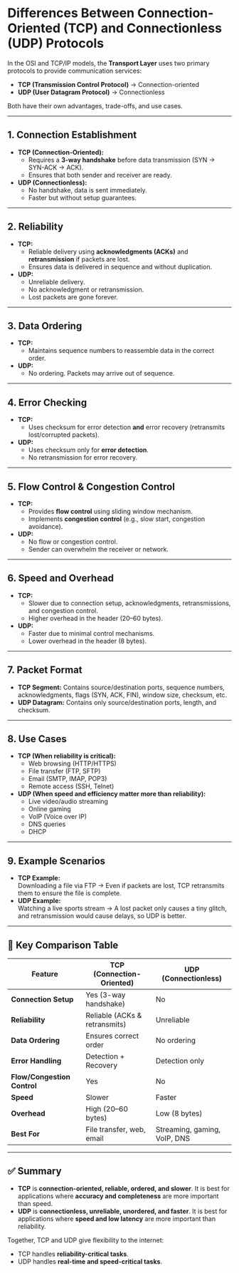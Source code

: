 # Differences Between Connection-Oriented (TCP) and Connectionless (UDP) Protocols

In the OSI and TCP/IP models, the **Transport Layer** uses two primary protocols to provide communication services:  
- **TCP (Transmission Control Protocol)** → Connection-oriented  
- **UDP (User Datagram Protocol)** → Connectionless  

Both have their own advantages, trade-offs, and use cases.  

---

## 1. Connection Establishment
- **TCP (Connection-Oriented):**
  - Requires a **3-way handshake** before data transmission (SYN → SYN-ACK → ACK).  
  - Ensures that both sender and receiver are ready.  
- **UDP (Connectionless):**
  - No handshake, data is sent immediately.  
  - Faster but without setup guarantees.  

---

## 2. Reliability
- **TCP:**  
  - Reliable delivery using **acknowledgments (ACKs)** and **retransmission** if packets are lost.  
  - Ensures data is delivered in sequence and without duplication.  
- **UDP:**  
  - Unreliable delivery.  
  - No acknowledgment or retransmission.  
  - Lost packets are gone forever.  

---

## 3. Data Ordering
- **TCP:**  
  - Maintains sequence numbers to reassemble data in the correct order.  
- **UDP:**  
  - No ordering. Packets may arrive out of sequence.  

---

## 4. Error Checking
- **TCP:**  
  - Uses checksum for error detection **and** error recovery (retransmits lost/corrupted packets).  
- **UDP:**  
  - Uses checksum only for **error detection**.  
  - No retransmission for error recovery.  

---

## 5. Flow Control & Congestion Control
- **TCP:**  
  - Provides **flow control** using sliding window mechanism.  
  - Implements **congestion control** (e.g., slow start, congestion avoidance).  
- **UDP:**  
  - No flow or congestion control.  
  - Sender can overwhelm the receiver or network.  

---

## 6. Speed and Overhead
- **TCP:**  
  - Slower due to connection setup, acknowledgments, retransmissions, and congestion control.  
  - Higher overhead in the header (20–60 bytes).  
- **UDP:**  
  - Faster due to minimal control mechanisms.  
  - Lower overhead in the header (8 bytes).  

---

## 7. Packet Format
- **TCP Segment:** Contains source/destination ports, sequence numbers, acknowledgments, flags (SYN, ACK, FIN), window size, checksum, etc.  
- **UDP Datagram:** Contains only source/destination ports, length, and checksum.  

---

## 8. Use Cases
- **TCP (When reliability is critical):**  
  - Web browsing (HTTP/HTTPS)  
  - File transfer (FTP, SFTP)  
  - Email (SMTP, IMAP, POP3)  
  - Remote access (SSH, Telnet)  
- **UDP (When speed and efficiency matter more than reliability):**  
  - Live video/audio streaming  
  - Online gaming  
  - VoIP (Voice over IP)  
  - DNS queries  
  - DHCP  

---

## 9. Example Scenarios
- **TCP Example:**  
  Downloading a file via FTP → Even if packets are lost, TCP retransmits them to ensure the file is complete.  
- **UDP Example:**  
  Watching a live sports stream → A lost packet only causes a tiny glitch, and retransmission would cause delays, so UDP is better.  

---

## 🔑 Key Comparison Table

| Feature                  | TCP (Connection-Oriented)        | UDP (Connectionless)         |
|---------------------------|----------------------------------|-------------------------------|
| **Connection Setup**      | Yes (3-way handshake)           | No                           |
| **Reliability**           | Reliable (ACKs & retransmits)   | Unreliable                   |
| **Data Ordering**         | Ensures correct order           | No ordering                  |
| **Error Handling**        | Detection + Recovery            | Detection only               |
| **Flow/Congestion Control** | Yes                           | No                           |
| **Speed**                 | Slower                         | Faster                       |
| **Overhead**              | High (20–60 bytes)             | Low (8 bytes)                |
| **Best For**              | File transfer, web, email      | Streaming, gaming, VoIP, DNS |

---

## ✅ Summary
- **TCP** is **connection-oriented, reliable, ordered, and slower**. It is best for applications where **accuracy and completeness** are more important than speed.  
- **UDP** is **connectionless, unreliable, unordered, and faster**. It is best for applications where **speed and low latency** are more important than reliability.  

Together, TCP and UDP give flexibility to the internet:  
- TCP handles **reliability-critical tasks**.  
- UDP handles **real-time and speed-critical tasks**.  
